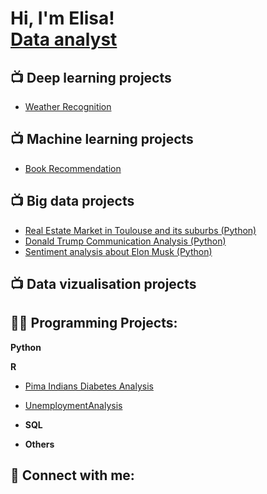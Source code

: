 <h1>Hi, I'm Elisa! <br/><a href="www.linkedin.com/in/elisa-lassarre-938a35207">Data analyst</a>
  

<h2>📺 Deep learning projects</h2>

- [Weather Recognition](https://github.com/elisalsr/Weather_recognition)

<h2>📺 Machine learning projects</h2>

- [Book Recommendation](https://github.com/elisalsr/Book_recommendation/tree/main)


<h2>📺 Big data projects</h2>

-  [Real Estate Market in Toulouse and its suburbs (Python)](https://github.com/elisalsr/Real-Estate-Market-Data-Exploration-in-Toulouse-and-its-suburbs)
-  [Donald Trump Communication Analysis (Python)](https://github.com/elisalsr/Donald_Trump_Communication_Analysis)
-  [Sentiment analysis about Elon Musk (Python)](https://github.com/elisalsr/Sentiment_analysis)


<h2>📺 Data vizualisation projects </h2>



<h2>👨‍💻 Programming Projects:</h2>

<b>Python</b>
  
    
<b>R</b>

- [Pima Indians Diabetes Analysis](https://github.com/elisalsr/Weather_recognition)
- [UnemploymentAnalysis](https://github.com/elisalsr/Unemployment-analysis)

- <b>SQL</b>

    
- <b>Others</b>

    

<h2> 🤳 Connect with me:</h2>

[twitter]: https://twitter.com/joshmadakor
[youtube]: https://www.youtube.com/c/joshmadakor
[instagram]: https://www.instagram.com/joshmadakor/
[linkedin]: https://linkedin.com/in/joshmadakor
